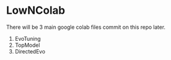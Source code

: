 # LowNColab
There will be 3 main google colab files commit on this repo later.
1. EvoTuning
2. TopModel
3. DirectedEvo

